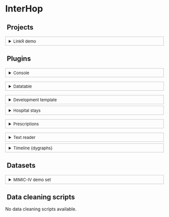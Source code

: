 # InterHop

<span id='generated_code_start'></span>

## <i class='fa fa-file-alt' style='color: steelblue; margin-right: 5px;'></i> Projects

<details style = 'border: solid 1px #c0c0c0; padding: 5px 10px; margin: 5px 0;'>
<summary><span style = 'font-size:13px;'>LinkR demo</summary>
</details>

## <i class='fa fa-terminal' style='color: steelblue; margin-right: 5px;'></i> Plugins

<details style = 'border: solid 1px #c0c0c0; padding: 5px 10px; margin: 5px 0;'>
<summary><span style = 'font-size:13px;'>Console</summary>

NA</details>

<details style = 'border: solid 1px #c0c0c0; padding: 5px 10px; margin: 5px 0;'>
<summary><span style = 'font-size:13px;'>Datatable</summary>

NA</details>

<details style = 'border: solid 1px #c0c0c0; padding: 5px 10px; margin: 5px 0;'>
<summary><span style = 'font-size:13px;'>Development template</summary>
</details>

<details style = 'border: solid 1px #c0c0c0; padding: 5px 10px; margin: 5px 0;'>
<summary><span style = 'font-size:13px;'>Hospital stays</summary>

NA</details>

<details style = 'border: solid 1px #c0c0c0; padding: 5px 10px; margin: 5px 0;'>
<summary><span style = 'font-size:13px;'>Prescriptions</summary>

NA</details>

<details style = 'border: solid 1px #c0c0c0; padding: 5px 10px; margin: 5px 0;'>
<summary><span style = 'font-size:13px;'>Text reader</summary>
</details>

<details style = 'border: solid 1px #c0c0c0; padding: 5px 10px; margin: 5px 0;'>
<summary><span style = 'font-size:13px;'>Timeline {dygraphs}</summary>

# 1) Introduction

The "Timeline {dygraphs}" plugin allows you to display **continuous data** in the form of a **timeline**,
such as **vital signs** or **laboratory data**.

<div style="text-align: center;">
    <img 
        src="https://framagit.org/interhop/linkr/LinkR-content/-/raw/main/img/plugins/timeline_dygraphs/figure.png"
        alt="Dygraphs timeline"
        style="width: 100%; max-width: 800px;"
    />
</div>

# 2) Features

## Figure settings

<div style="text-align: center;">
    <img 
        src="https://framagit.org/interhop/linkr/LinkR-content/-/raw/main/img/plugins/timeline_dygraphs/en_figure_settings.png"
        alt="Figure settings"
        style="width: 100%; max-width: 250px; border: solid 1px #ccc; padding: 5px;"
    />
</div>

Here are the parameters you can adjust:

- **Data to display**: choose whether you want to display patient data or visit data
- **Concepts**: which concepts do you want to see on the figure?
This list includes the concepts you selected when creating the widget.
- **Synchronize timelines**: several plugins work with a timeline
(the scroll bar below the timeline where you can choose the period to display).
This feature allows you to synchronize the timelines of several widgets on the same tab.

## Code

<div style="text-align: center;">
    <img 
        src="https://framagit.org/interhop/linkr/LinkR-content/-/raw/main/img/plugins/timeline_dygraphs/figure_and_code.png"
        alt="Figure and code"
        style="width: 100%; max-width: 800px; border: solid 1px #ccc; padding: 5px;"
    />
</div>

As with **all plugins** on LinkR, the **low-code** interface allows you to generate code from the graphical interface.

To do this, go to the "Figure settings" tab, and once you have chosen your parameters, click on "Display figure".

This will:

- **generate the code** corresponding to the chosen parameters
- then **execute the code** and display the figure corresponding to the code

You can then **modify the code** directly and save it.

If you click on "Run code" from the tab with the code editor, it will display the figure corresponding to the code.

However, if you are on the tab corresponding to the figure settings, it will erase the current code and replace it
with the code corresponding to the current parameters.

## Save files

<div style="text-align: center;">
    <img 
        src="https://framagit.org/interhop/linkr/LinkR-content/-/raw/main/img/plugins/timeline_dygraphs/en_settings_files.png"
        alt="Settings files"
        style="width: 100%; max-width: 280px; border: solid 1px #ccc; padding: 5px;"
    />
</div>

You can **save** the figure parameters and code from the save files management page.

To do this, click on the name of the selected file at the top of the widget ("Save File 1" in the screenshot above).
You can then **add** or **delete** save files.

Then return to the "Figure settings" or "Code" tabs and save your parameters and code.

## General settings

<div style="text-align: center;">
    <img 
        src="https://framagit.org/interhop/linkr/LinkR-content/-/raw/main/img/plugins/timeline_dygraphs/en_general_settings.png"
        alt="General settings"
        style="width: 100%; max-width: 280px; border: solid 1px #ccc; padding: 5px;"
    />
</div>

The general settings are divided into:

- **Display Settings**

    - **Show save file**: show or hide the name of the selected save file
    - **Figure and settings/editor side by side**: do you want the figure to appear side by side
    with the figure settings or the figure code? This avoids going back and forth between
    the different tabs during the widget configuration phase.

- **Code Execution**

    - **Run code when loading a save file**: this allows the code to be executed when
    the selected save file changes, which is useful when loading a project:
    this allows all widgets with this option to be loaded
    - **Run code when data is updated**: for this widget, this means that
    the data is updated when you change patient or visit, depending on the value of the 
    "Data to display" parameter</details>

## <i class='fa fa-database' style='color: steelblue; margin-right: 5px;'></i> Datasets

<details style = 'border: solid 1px #c0c0c0; padding: 5px 10px; margin: 5px 0;'>
<summary><span style = 'font-size:13px;'>MIMIC-IV demo set</summary>

The <a href="https://mimic.mit.edu/" target="_blank">MIMIC</a> database, or Medical Information Mart for Intensive Care, is a North American database containing data from over <strong>50,000 patients</strong> admitted to intensive care units. It is one of the most widely used critical care databases due to its free access.

Despite its imperfect data quality, it provides a solid foundation for <strong>learning to handle</strong> data from <strong>health data warehouses</strong> (HDW).

The database exists in several versions, with the most recent being MIMIC-IV.

### Test Data (Public Access)

The MIMIC database includes <strong>test datasets</strong> for versions III and IV, containing anonymized data from 100 patients, which are publicly accessible.

You can download the data here:

- <a href="https://physionet.org/content/mimiciii-demo/1.4/" target="_blank">MIMIC-III Test</a>: data with the <a href="https://mimic.mit.edu/docs/iii/tables/" target="_blank">MIMIC data schema</a>
- <a href="https://physionet.org/content/mimic-iv-demo-omop/0.9/" target="_blank">MIMIC-IV OMOP Test</a>: data with the <a href="https://ohdsi.github.io/CommonDataModel/cdm54.html" target="_blank">OMOP data schema</a>

### Full Data Access

To access the <strong>complete datasets</strong>, certain steps need to be completed.

Visit the <a href="https://physionet.org/content/mimiciii/1.4/" target="_blank">MIMIC-III database page</a>.

At the bottom of the page, you’ll see this alert:

<div style="background-color: #FBE1DE; padding: 10px; border-radius: 10px;" role="alert">
  This is a restricted-access resource. To access the files, you must fulfill all of the following requirements:
  <ul>
    <li>be a <a href="https://physionet.org/login/?next=/settings/credentialing/" target="_blank">credentialed user</a></li>
    <li>complete required training:</li>
        <ul>
            <li><a href="https://physionet.org/login/?next=/content/mimiciii/view-required-training/1.4/#1" target="_blank">CITI Data or Specimens Only Research</a></li>
            You may submit your training <a href="https://physionet.org/login/?next=/settings/training/" target="_blank">here</a>.
        </ul>
            <li>
            <a href="https://physionet.org/login/?next=/sign-dua/mimiciii/1.4/" target="_blank">sign the data use agreement</a> for the project
            </li>
  </ul>
</div>

You will need to start by registering on the <a href="https://physionet.org/register/" target="_blank">physionet.org</a> website.

Then, you must submit an <a href="https://physionet.org/settings/credentialing/" target="_blank">access request</a> to Physionet, providing some information and the contact details of a supervisor or colleague, who will receive an email.

Next, you must complete the CITI Course, a required training to access data hosted on Physionet. The steps are <a href="https://physionet.org/about/citi-course/" target="_blank">detailed here</a>.

Once the CITI Course is completed, you can <strong>download the certificate</strong> and <a href="https://physionet.org/settings/training/" target="_blank">upload it here</a> for validation by the Physionet team.

The final step is to sign the <a href="https://physionet.org/login/?next=/sign-dua/mimiciii/1.4/" target="_blank">data use agreement</a>.
</details>

## <i class='fa fa-code' style='color: steelblue; margin-right: 5px;'></i> Data cleaning scripts

No data cleaning scripts available.

<span id='generated_code_end'></span>

